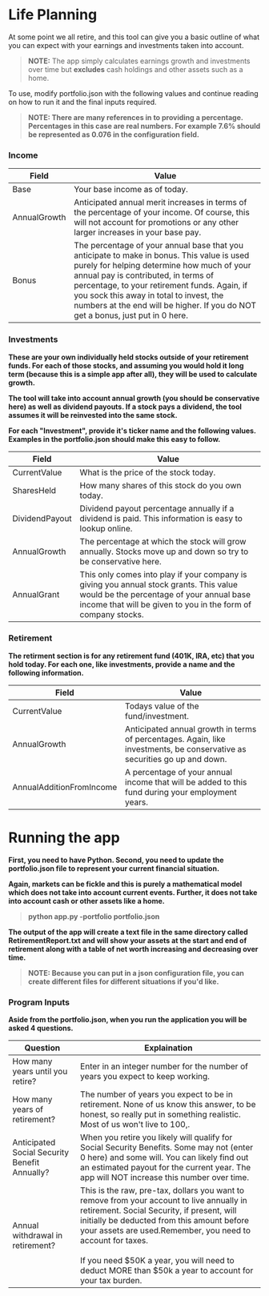# Life Planning

At some point we all retire, and this tool can give you a basic outline of what you can expect with your earnings and investments taken into account.

> <b>NOTE:</b> The app simply calculates earnings growth and investments over time but <b>excludes</b> cash holdings and other assets such as a home.

To use, modify portfolio.json with the following values and continue reading on how to run it and the final inputs required. 

> <b>NOTE:<b> There are many references in to providing a percentage. Percentages in this case are real numbers. For example 7.6% should be represented as 0.076 in the configuration field.

### Income

|Field|Value|
|----|----|
|Base|Your base income as of today.|
|AnnualGrowth|Anticipated annual merit increases in terms of the percentage of your income. Of course, this will not account for promotions or any other larger increases in your base pay.|
|Bonus|The percentage of your annual base that you anticipate to make in bonus. This value is used purely for helping determine how much of your annual pay is contributed, in terms of percentage, to your retirement funds. Again, if you sock this away in total to invest, the numbers at the end will be higher. If you do NOT get a bonus, just put in 0 here.|

### Investments

These are your own individually held stocks outside of your retirement funds. For each of those stocks, and assuming you would hold it long term (because this is a simple app after all), they will be used to calculate growth. 

The tool will take into account annual growth (you should be conservative here) as well as dividend payouts. If a stock pays a dividend, the tool assumes it will be reinvested into the same stock. 

For each "Investment", provide it's ticker name and the following values. Examples in the portfolio.json should make this easy to follow. 

|Field|Value|
|---|---|
|CurrentValue|What is the price of the stock today.|
|SharesHeld|How many shares of this stock do you own today.|
|DividendPayout|Dividend payout percentage annually if a dividend is paid. This information is easy to lookup online.|
|AnnualGrowth|The percentage  at which the stock will grow annually. Stocks move up and down so try to be conservative here.|
|AnnualGrant|This only comes into play if your company is giving you annual stock grants. This value would be the percentage of your annual base income that will be given to you in the form of company stocks.|

### Retirement

The retirment section is for any retirement fund (401K, IRA, etc) that you hold today. For each one, like investments, provide a name and the following information. 

|Field|Value|
|----|----|
|CurrentValue|Todays value of the fund/investment.|
|AnnualGrowth|Anticipated annual growth in terms of percentages. Again, like investments, be conservative as securities go up and down.|
|AnnualAdditionFromIncome|A percentage of your annual income that will be added to this fund during your employment years.|

# Running the app

First, you need to have Python. Second, you need to update the portfolio.json file to represent your current financial situation. 

Again, markets can be fickle and this is purely a mathematical model which does not take into account current events. Further, it does not take into account cash or other assets like a home.

> python app.py -portfolio portfolio.json

The output of the app will create a text file in the same directory called RetirementReport.txt and will show your assets at the start and end of retirement along with a table of net worth increasing and decreasing over time.  

> <b>NOTE:</b> Because you can put in a json configuration file, you can create different files for different situations if you'd like. 

### Program Inputs

Aside from the portfolio.json, when you run the application you will be asked 4 questions. 

|Question|Explaination|
|----|----|
|How many years until you retire?|Enter in an integer number for the number of years you expect to keep working.|
|How many years of retirement?|The number of years you expect to be in retirement. None of us know this answer, to be honest, so really put in something realistic. Most of us won't live to 100,.|
|Anticipated Social Security Benefit Annually?|When you retire you likely will qualify for Social Security Benefits. Some may not (enter 0 here) and some will. You can likely find out an estimated payout for the current year. The app will NOT increase this number over time.|
|Annual withdrawal in retirement?|This is the raw, pre-tax, dollars you want to remove from your account to live annually in retirement. Social Security, if present, will initially be deducted from this amount before your assets are used.Remember, you need to account for taxes.<br><br>If you need $50K a year, you will need to deduct MORE than $50k a year to account for your tax burden.| 

